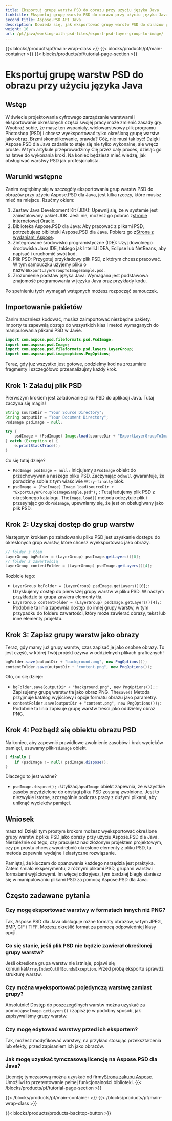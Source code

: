 ```yaml
---
title: Eksportuj grupę warstw PSD do obrazu przy użyciu języka Java
linktitle: Eksportuj grupę warstw PSD do obrazu przy użyciu języka Java
second_title: Aspose.PSD API Java
description: Dowiedz się, jak eksportować grupy warstw PSD do obrazów przy użyciu Aspose.PSD dla Java, korzystając z tego przewodnika krok po kroku. Idealny dla programistów i projektantów.
weight: 10
url: /pl/java/working-with-psd-files/export-psd-layer-group-to-image/
---
```


{{< blocks/products/pf/main-wrap-class >}}
{{< blocks/products/pf/main-container >}}
{{< blocks/products/pf/tutorial-page-section >}}

# Eksportuj grupę warstw PSD do obrazu przy użyciu języka Java

## Wstęp

W świecie projektowania cyfrowego zarządzanie warstwami i eksportowanie określonych części swojej pracy może zmienić zasady gry. Wyobraź sobie, że masz ten wspaniały, wielowarstwowy plik programu Photoshop (PSD) i chcesz wyeksportować tylko określoną grupę warstw jako obraz. Brzmi skomplikowanie, prawda? Cóż, nie musi tak być! Dzięki Aspose.PSD dla Java zadanie to staje się nie tylko wykonalne, ale wręcz proste. W tym artykule przeprowadzimy Cię przez cały proces, dzieląc go na łatwe do wykonania kroki. Na koniec będziesz mieć wiedzę, jak obsługiwać warstwy PSD jak profesjonalista.

## Warunki wstępne

Zanim zagłębimy się w szczegóły eksportowania grup warstw PSD do obrazów przy użyciu Aspose.PSD dla Java, jest kilka rzeczy, które musisz mieć na miejscu. Rzućmy okiem:

1.  Zestaw Java Development Kit (JDK): Upewnij się, że w systemie jest zainstalowany pakiet JDK. Jeśli nie, możesz go pobrać z[stronie internetowej Oracle](https://www.oracle.com/java/technologies/javase-downloads.html).
2. Biblioteka Aspose.PSD dla Java: Aby pracować z plikami PSD, potrzebujesz biblioteki Aspose.PSD dla Java. Pobierz go z[Strona z wydaniami Aspose](https://releases.aspose.com/psd/java/).
3. Zintegrowane środowisko programistyczne (IDE): Użyj dowolnego środowiska Java IDE, takiego jak IntelliJ IDEA, Eclipse lub NetBeans, aby napisać i uruchomić swój kod.
4.  Plik PSD: Przygotuj przykładowy plik PSD, z którym chcesz pracować. W tym samouczku użyjemy pliku o nazwie`ExportLayerGroupToImageSample.psd`.
5. Zrozumienie podstaw języka Java: Wymagana jest podstawowa znajomość programowania w języku Java oraz przykłady kodu.

Po spełnieniu tych wymagań wstępnych możesz rozpocząć samouczek.

## Importowanie pakietów

Zanim zaczniesz kodować, musisz zaimportować niezbędne pakiety. Importy te zapewnią dostęp do wszystkich klas i metod wymaganych do manipulowania plikami PSD w Javie.

```java
import com.aspose.psd.fileformats.psd.PsdImage;
import com.aspose.psd.Image;
import com.aspose.psd.fileformats.psd.layers.LayerGroup;
import com.aspose.psd.imageoptions.PngOptions;
```

Teraz, gdy już wszystko jest gotowe, podzielmy kod na zrozumiałe fragmenty i szczegółowo przeanalizujmy każdy krok.

## Krok 1: Załaduj plik PSD

Pierwszym krokiem jest załadowanie pliku PSD do aplikacji Java. Tutaj zaczyna się magia!

```java
String sourceDir = "Your Source Directory";
String outputDir = "Your Document Directory";
PsdImage psdImage = null;

try {
    psdImage = (PsdImage) Image.load(sourceDir + "ExportLayerGroupToImageSample.psd");
} catch (Exception e) {
    e.printStackTrace();
}
```

Co się tutaj dzieje?
- `PsdImage psdImage = null;` Inicjujemy a`PsdImage` obiekt do przechowywania naszego pliku PSD. Zaczynając od`null` gwarantuje, że poradzimy sobie z tym właściwie w`try-finally` blok.
- `psdImage = (PsdImage) Image.load(sourceDir + "ExportLayerGroupToImageSample.psd");` : Tutaj ładujemy plik PSD z określonego katalogu. The`Image.load()` metoda odczytuje plik i przesyłając go do`PsdImage`, upewniamy się, że jest on obsługiwany jako plik PSD.

## Krok 2: Uzyskaj dostęp do grup warstw

Następnym krokiem po załadowaniu pliku PSD jest uzyskanie dostępu do określonych grup warstw, które chcesz wyeksportować jako obrazy.

```java
// folder z tłem
LayerGroup bgFolder = (LayerGroup) psdImage.getLayers()[0];
// folder z zawartością
LayerGroup contentFolder = (LayerGroup) psdImage.getLayers()[4];
```

Rozbicie tego:
- `LayerGroup bgFolder = (LayerGroup) psdImage.getLayers()[0];`: Uzyskujemy dostęp do pierwszej grupy warstw w pliku PSD. W naszym przykładzie ta grupa zawiera elementy tła.
- `LayerGroup contentFolder = (LayerGroup) psdImage.getLayers()[4];`: Podobnie ta linia zapewnia dostęp do innej grupy warstw, w tym przypadku do folderu zawartości, który może zawierać obrazy, tekst lub inne elementy projektu.

## Krok 3: Zapisz grupy warstw jako obrazy

Teraz, gdy mamy już grupy warstw, czas zapisać je jako osobne obrazy. To jest część, w której Twój projekt ożywa w oddzielnych plikach graficznych!

```java
bgFolder.save(outputDir + "background.png", new PngOptions());
contentFolder.save(outputDir + "content.png", new PngOptions());
```

Oto, co się dzieje:
- `bgFolder.save(outputDir + "background.png", new PngOptions());` : Zapisujemy grupę warstw tła jako obraz PNG. The`save()` Metoda przyjmuje katalog wyjściowy i opcje formatu obrazu jako parametry.
- `contentFolder.save(outputDir + "content.png", new PngOptions());`: Podobnie ta linia zapisuje grupę warstw treści jako oddzielny obraz PNG.

## Krok 4: Pozbądź się obiektu obrazu PSD

 Na koniec, aby zapewnić prawidłowe zwolnienie zasobów i brak wycieków pamięci, usuwamy plik`PsdImage` obiekt.

```java
} finally {
    if (psdImage != null) psdImage.dispose();
}
```

Dlaczego to jest ważne?
- `psdImage.dispose();` : Utylizacja`psdImage` obiekt zapewnia, że wszystkie zasoby przydzielone do obsługi pliku PSD zostaną zwolnione. Jest to niezwykle istotne, szczególnie podczas pracy z dużymi plikami, aby uniknąć wycieków pamięci.

## Wniosek

masz to! Dzięki tym prostym krokom możesz wyeksportować określone grupy warstw z pliku PSD jako obrazy przy użyciu Aspose.PSD dla Java. Niezależnie od tego, czy pracujesz nad złożonym projektem projektowym, czy po prostu chcesz wyodrębnić określone elementy z pliku PSD, ta metoda zapewnia wydajne i elastyczne rozwiązanie.

Pamiętaj, że kluczem do opanowania każdego narzędzia jest praktyka. Zatem śmiało eksperymentuj z różnymi plikami PSD, grupami warstw i formatami wyjściowymi. Im więcej odkryjesz, tym bardziej biegły staniesz się w manipulowaniu plikami PSD za pomocą Aspose.PSD dla Java.

## Często zadawane pytania

### Czy mogę eksportować warstwy w formatach innych niż PNG?
Tak, Aspose.PSD dla Java obsługuje różne formaty obrazów, w tym JPEG, BMP, GIF i TIFF. Możesz określić format za pomocą odpowiedniej klasy opcji.

### Co się stanie, jeśli plik PSD nie będzie zawierał określonej grupy warstw?
 Jeśli określona grupa warstw nie istnieje, pojawi się komunikat`ArrayIndexOutOfBoundsException`. Przed próbą eksportu sprawdź strukturę warstw.

### Czy można wyeksportować pojedynczą warstwę zamiast grupy?
 Absolutnie! Dostęp do poszczególnych warstw można uzyskać za pomocą`psdImage.getLayers()` i zapisz je w podobny sposób, jak zapisywaliśmy grupy warstw.

### Czy mogę edytować warstwy przed ich eksportem?
Tak, możesz modyfikować warstwy, na przykład stosując przekształcenia lub efekty, przed zapisaniem ich jako obrazów.

### Jak mogę uzyskać tymczasową licencję na Aspose.PSD dla Java?
 Licencję tymczasową można uzyskać od firmy[Strona zakupu Aspose](https://purchase.aspose.com/temporary-license/). Umożliwi to przetestowanie pełnej funkcjonalności biblioteki.
{{< /blocks/products/pf/tutorial-page-section >}}

{{< /blocks/products/pf/main-container >}}
{{< /blocks/products/pf/main-wrap-class >}}

{{< blocks/products/products-backtop-button >}}
